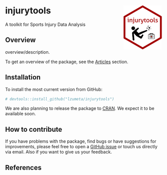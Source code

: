 
<!-- README.md is generated from README.Rmd. Please edit that file -->

# injurytools <img src="man/figures/logo.png" align="right" height ="142" />

<!-- badges: start -->
<!-- badges: end -->

A toolkit for Sports Injury Data Analysis

## Overview

overview/description.

<!-- ( -->
<!--     Why should I use it? -->
<!--     How do I use it? -->
<!--     How do I get it? -->
<!-- ) -->
<!-- (A paragraph that describes the high-level purpose of the package. -->
<!-- An example that shows how to use the package to solve a simple problem. -->
<!-- Installation instructions, giving code that can be copied and pasted into R. -->
<!-- An overview that describes the main components of the package. For more complex packages, this will point to vignettes for more details. -->
<!-- ) -->

To get an overview of the package, see the
[Articles](https://lzumeta.github.io/injurytools/articles/) section.

<!-- - Shiny: -->
<!-- - Authors: -->
<!-- - Version: -->

## Installation

<!-- To install from [CRAN](https://CRAN.R-project.org): -->
<!-- ``` {r} -->
<!-- install.packages("injurytools") -->
<!-- ``` -->

To install the most current version from GitHub:

``` r
# devtools::install_github("lzumeta/injurytools")
```

We are also planning to release the package to
[CRAN](https://CRAN.R-project.org). We expect it to be available soon.

## How to contribute

If you have problems with the package, find bugs or have suggestions for
improvements, please feel free to open a [GitHub
issue](https://github.com/lzumeta/injurytools/issues) or touch us
directly via email. Also if you want to give us your feedback.

## References
